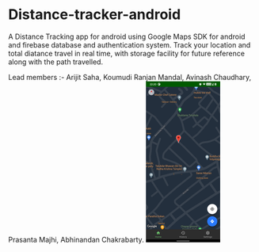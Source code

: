# Distance-tracker-android
A Distance Tracking app for android using Google Maps SDK for android and firebase database and authentication system.
Track your location and total diatance travel in real time, with storage facility for future reference along with the path travelled.

Lead members :- 
Arijit Saha, 
Koumudi Ranjan Mandal,
Avinash Chaudhary,
Prasanta Majhi,
Abhinandan Chakrabarty.
![scrncht1](https://github.com/arijit-s04/Distance-tracker-android/blob/screenshots/resized000.png?raw=true)
